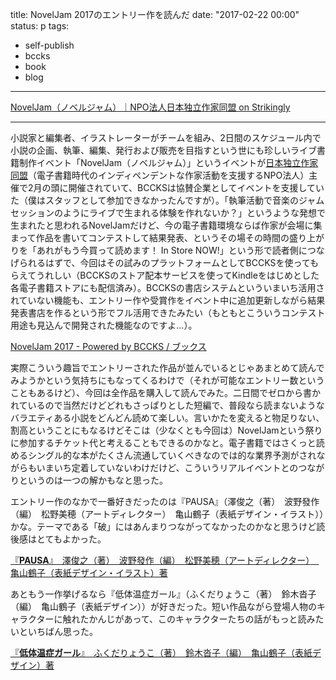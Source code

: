 title: NovelJam 2017のエントリー作を読んだ
date: "2017-02-22 00:00"
status: p
tags:
- self-publish
- bccks
- book
- blog
---

[NovelJam（ノベルジャム）｜NPO法人日本独立作家同盟 on Strikingly](http://noveljam.strikingly.com/)

---

小説家と編集者、イラストレーターがチームを組み、2日間のスケジュール内で小説の企画、執筆、編集、発行および販売を目指すという世にも珍しいライブ書籍制作イベント「NovelJam（ノベルジャム）」というイベントが[日本独立作家同盟](http://www.allianceindependentauthors.jp/)（電子書籍時代のインディペンデントな作家活動を支援するNPO法人）主催で2月の頭に開催されていて、BCCKSは協賛企業としてイベントを支援していた（僕はスタッフとして参加できなかったんですが）。「執筆活動で音楽のジャムセッションのようにライブで生まれる体験を作れないか？」というような発想で生まれたと思われるNovelJamだけど、今の電子書籍環境ならば作家が会場に集まって作品を書いてコンテストして結果発表、というその場その時間の盛り上がりを「あれがもう今買って読めます！ In Store NOW!」という形で読者側につなげられるはずで、今回はその試みのプラットフォームとしてBCCKSを使ってもらえてうれしい（BCCKSのストア配本サービスを使ってKindleをはじめとした各電子書籍ストアにも配信済み）。BCCKSの書店システムといういまいち活用されていない機能も、エントリー作や受賞作をイベント中に追加更新しながら結果発表書店を作るという形でフル活用できたみたい（もともとこういうコンテスト用途も見込んで開発された機能なのですよ…）。

[NovelJam 2017 \- Powered by BCCKS / ブックス](http://bccks.jp/store/noveljam2017)

実際こういう趣旨でエントリーされた作品が並んでいるとじゃあまとめて読んでみようかという気持ちにもなってくるわけで（それが可能なエントリー数ということもあるけど）、今回は全作品を購入して読んでみた。二日間でゼロから書かれているので当然だけどどれもさっぱりとした短編で、普段なら読まないようなバラエティある小説をどんどん読めて楽しい。言いかたを変えると物足りない、割高ということにもなるけどそこは（少なくとも今回は）NovelJamという祭りに参加するチケット代と考えることもできるのかなと。電子書籍ではさくっと読めるシングル的な本がたくさん流通していくべきなのでは的な業界予測がされながらもいまいち定着していないわけだけど、こういうリアルイベントとのつながりというのは一つの解かもなと思った。

エントリー作のなかで一番好きだったのは『PAUSA』（澤俊之（著）　波野發作（編）　松野美穂（アートディレクター）　亀山鶴子（表紙デザイン・イラスト））かな。テーマである「破」にはあんまりつながってなかったのかなと思うけど読後感はとてもよかった。

<script src="http://bccks.jp/bcck/148608/embed" type="text/javascript"></script>
<a href="http://bccks.jp/bcck/148608/info" title="PAUSA" target="_blank">『<strong>PAUSA</strong>』　澤俊之（著）　波野發作（編）　松野美穂（アートディレクター）　亀山鶴子（表紙デザイン・イラスト）著</a>

あともう一作挙げるなら『低体温症ガール』（ふくだりょうこ（著）　鈴木沓子（編）　亀山鶴子（表紙デザイン））が好きだった。短い作品ながら登場人物のキャラクターに触れたかんじがあって、このキャラクターたちの話がもっと読みたいといちばん思った。

<script src="http://bccks.jp/bcck/148604/embed" type="text/javascript"></script>
<a href="http://bccks.jp/bcck/148604/info" title="低体温症ガール" target="_blank">『<strong>低体温症ガール</strong>』　ふくだりょうこ（著）　鈴木沓子（編）　亀山鶴子（表紙デザイン）著</a>
